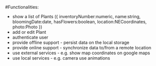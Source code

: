 #Functionalities:
- show a list of Plants ({ inventoryNumber:numeric, name:string, bloomingDate:date, hasFlowers:boolean, location:NECoordinates, photo:Photo })
- add or edit Plant
- authenticate user
- provide offline support - persist data on the local storage
- provide online support - synchronize data to/from a remote location
- use external services - e.g. show map coordinates on google maps
- use local services - e.g. camera use animations

